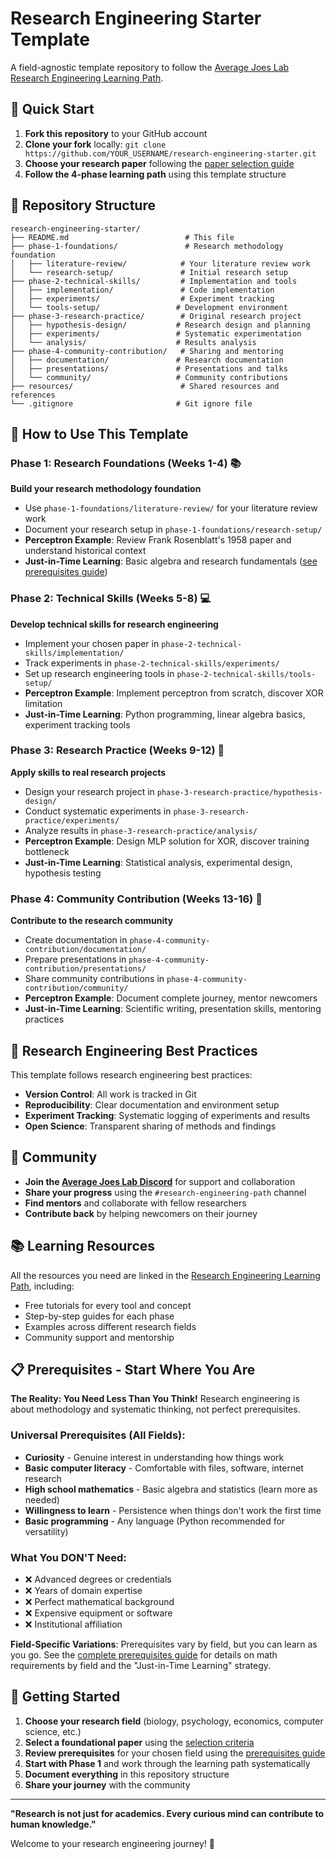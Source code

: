 # Research Engineering Starter Template

A field-agnostic template repository to follow the [Average Joes Lab Research Engineering Learning Path](https://averagejoeslab.com/docs/intro).

## 🚀 Quick Start

1. **Fork this repository** to your GitHub account
2. **Clone your fork** locally: `git clone https://github.com/YOUR_USERNAME/research-engineering-starter.git`
3. **Choose your research paper** following the [paper selection guide](https://averagejoeslab.com/docs/intro#how-to-choose-your-starting-paper)
4. **Follow the 4-phase learning path** using this template structure

## 📁 Repository Structure

```
research-engineering-starter/
├── README.md                          # This file
├── phase-1-foundations/               # Research methodology foundation
│   ├── literature-review/            # Your literature review work
│   └── research-setup/               # Initial research setup
├── phase-2-technical-skills/         # Implementation and tools
│   ├── implementation/               # Code implementation
│   ├── experiments/                  # Experiment tracking
│   └── tools-setup/                 # Development environment
├── phase-3-research-practice/        # Original research project
│   ├── hypothesis-design/           # Research design and planning
│   ├── experiments/                 # Systematic experimentation
│   └── analysis/                    # Results analysis
├── phase-4-community-contribution/   # Sharing and mentoring
│   ├── documentation/               # Research documentation
│   ├── presentations/               # Presentations and talks
│   └── community/                   # Community contributions
├── resources/                        # Shared resources and references
└── .gitignore                       # Git ignore file
```

## 🎯 How to Use This Template

### Phase 1: Research Foundations (Weeks 1-4) 📚
**Build your research methodology foundation**
- Use `phase-1-foundations/literature-review/` for your literature review work
- Document your research setup in `phase-1-foundations/research-setup/`
- **Perceptron Example**: Review Frank Rosenblatt's 1958 paper and understand historical context
- **Just-in-Time Learning**: Basic algebra and research fundamentals ([see prerequisites guide](https://averagejoeslab.com/docs/intro#prerequisites---start-where-you-are))

### Phase 2: Technical Skills (Weeks 5-8) 💻
**Develop technical skills for research engineering**
- Implement your chosen paper in `phase-2-technical-skills/implementation/`
- Track experiments in `phase-2-technical-skills/experiments/`
- Set up research engineering tools in `phase-2-technical-skills/tools-setup/`
- **Perceptron Example**: Implement perceptron from scratch, discover XOR limitation
- **Just-in-Time Learning**: Python programming, linear algebra basics, experiment tracking tools

### Phase 3: Research Practice (Weeks 9-12) 🔬
**Apply skills to real research projects**
- Design your research project in `phase-3-research-practice/hypothesis-design/`
- Conduct systematic experiments in `phase-3-research-practice/experiments/`
- Analyze results in `phase-3-research-practice/analysis/`
- **Perceptron Example**: Design MLP solution for XOR, discover training bottleneck
- **Just-in-Time Learning**: Statistical analysis, experimental design, hypothesis testing

### Phase 4: Community Contribution (Weeks 13-16) 🤝
**Contribute to the research community**
- Create documentation in `phase-4-community-contribution/documentation/`
- Prepare presentations in `phase-4-community-contribution/presentations/`
- Share community contributions in `phase-4-community-contribution/community/`
- **Perceptron Example**: Document complete journey, mentor newcomers
- **Just-in-Time Learning**: Scientific writing, presentation skills, mentoring practices

## 🔬 Research Engineering Best Practices

This template follows research engineering best practices:

- **Version Control**: All work is tracked in Git
- **Reproducibility**: Clear documentation and environment setup
- **Experiment Tracking**: Systematic logging of experiments and results
- **Open Science**: Transparent sharing of methods and findings

## 🤝 Community

- **Join the [Average Joes Lab Discord](https://discord.gg/7gzZMAPuGr)** for support and collaboration
- **Share your progress** using the `#research-engineering-path` channel
- **Find mentors** and collaborate with fellow researchers
- **Contribute back** by helping newcomers on their journey

## 📚 Learning Resources

All the resources you need are linked in the [Research Engineering Learning Path](https://averagejoeslab.com/docs/intro), including:

- Free tutorials for every tool and concept
- Step-by-step guides for each phase
- Examples across different research fields
- Community support and mentorship

## 📋 Prerequisites - Start Where You Are

**The Reality: You Need Less Than You Think!** Research engineering is about methodology and systematic thinking, not perfect prerequisites.

### Universal Prerequisites (All Fields):
- **Curiosity** - Genuine interest in understanding how things work
- **Basic computer literacy** - Comfortable with files, software, internet research
- **High school mathematics** - Basic algebra and statistics (learn more as needed)
- **Willingness to learn** - Persistence when things don't work the first time
- **Basic programming** - Any language (Python recommended for versatility)

### What You DON'T Need:
- ❌ Advanced degrees or credentials
- ❌ Years of domain expertise  
- ❌ Perfect mathematical background
- ❌ Expensive equipment or software
- ❌ Institutional affiliation

**Field-Specific Variations**: Prerequisites vary by field, but you can learn as you go. See the [complete prerequisites guide](https://averagejoeslab.com/docs/intro#prerequisites---start-where-you-are) for details on math requirements by field and the "Just-in-Time Learning" strategy.

## 🌟 Getting Started

1. **Choose your research field** (biology, psychology, economics, computer science, etc.)
2. **Select a foundational paper** using the [selection criteria](https://averagejoeslab.com/docs/intro#how-to-choose-your-starting-paper)
3. **Review prerequisites** for your chosen field using the [prerequisites guide](https://averagejoeslab.com/docs/intro#prerequisites---start-where-you-are)
4. **Start with Phase 1** and work through the learning path systematically
5. **Document everything** in this repository structure
6. **Share your journey** with the community

---

**"Research is not just for academics. Every curious mind can contribute to human knowledge."**

Welcome to your research engineering journey! 🚀
